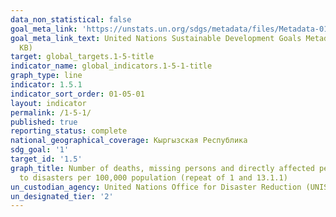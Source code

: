 ```yaml
---
data_non_statistical: false
goal_meta_link: 'https://unstats.un.org/sdgs/metadata/files/Metadata-01-05-01.pdf '
goal_meta_link_text: United Nations Sustainable Development Goals Metadata (PDF 224
  KB)
target: global_targets.1-5-title
indicator_name: global_indicators.1-5-1-title
graph_type: line
indicator: 1.5.1
indicator_sort_order: 01-05-01
layout: indicator
permalink: /1-5-1/
published: true
reporting_status: complete
national_geographical_coverage: Кыргызская Республика
sdg_goal: '1'
target_id: '1.5'
graph_title: Number of deaths, missing persons and directly affected persons attributed
  to disasters per 100,000 population (repeat of 1 and 13.1.1)
un_custodian_agency: United Nations Office for Disaster Reduction (UNISDR)
un_designated_tier: '2'
---
```

